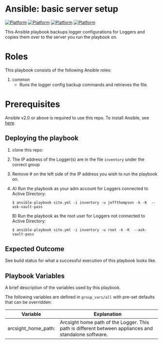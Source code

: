 # Ansible: basic server setup

[![Platform](https://img.shields.io/badge/platform-CentOS%206-lightgrey.svg?style=plastic)](#)
[![Platform](https://img.shields.io/badge/platform-RHEL%206-lightgrey.svg?style=plastic)](#)
[![Platform](https://img.shields.io/badge/platform-CentOS%207-lightgrey.svg?style=plastic)](#)
[![Platform](https://img.shields.io/badge/platform-RHEL%207-lightgrey.svg?style=plastic)](#)

This Ansible playbook backups logger configurations for Loggers and copies them over to the server you run the playbook on.

# Roles
This playbook consists of the following Ansible roles:

1. common
    - Runs the logger config backup commands and retrieves the file.

# Prerequisites

Ansible v2.0 or above is required to use this repo. To install Ansible, see [here](https://docs.ansible.com/ansible/intro_installation.html#installing-the-control-machine).


## Deploying the playbook

1. clone this repo: 

2. The IP address of the Logger(s) are in the file `inventory` under the correct group

3. Remove # on the left side of the IP address you wish to run the playbook on.

4. 
    A) Run the playbook as your adm account for Loggers connected to Active Directory:

    `$ ansible-playbook site.yml -i inventory -u jeffthompson -k -K  --ask-vault-pass`
    
    B) Run the playbook as the root user for Loggers not connected to Active Directory: 
   
    `$ ansible-playbook site.yml -i inventory -u root -k -K  --ask-vault-pass`

## Expected Outcome

See build status for what a successful execution of this playbook looks like. 


## Playbook Variables

A brief description of the variables used by this playbook.

The following variables are defined in `group_vars/all` with pre-set defaults that can be overridden:

| Variable | Explanation 
| -------- | -------- | 
| arcsight_home_path:   | Arcsight home path of the Logger. This path is different between appliances and standalone software.
